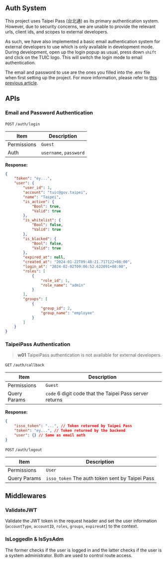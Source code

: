 ## Auth System

This project uses Taipei Pass (台北通) as its primary authentication system. However, due to security concerns, we are unable to provide the relevant urls, client ids, and scopes to external developers.

As such, we have also implemented a basic email authentication system for external developers to use which is only available in development mode. During development, open up the login popup as usual, press down `shift` and click on the TUIC logo. This will switch the login mode to email authentication.

The email and password to use are the ones you filled into the .env file when first setting up the project. For more information, please refer to [this previous article](/back-end/project-setup).

## APIs

### Email and Password Authentication

`POST` `/auth/login`

| Item        | Description            |
| ----------- | ---------------------- |
| Permissions | `Guest`                |
| Auth        | `username`, `password` |

**Response:**

```json
{
	"token": "ey...",
	"user": {
		"user_id": 1,
		"account": "tuic@gov.taipei",
		"name": "Taipei",
		"is_active": {
			"Bool": true,
			"Valid": true
		},
		"is_whitelist": {
			"Bool": false,
			"Valid": true
		},
		"is_blacked": {
			"Bool": false,
			"Valid": true
		},
		"expired_at": null,
		"created_at": "2024-01-22T09:48:21.717122+08:00",
		"login_at": "2024-02-02T09:06:52.622091+08:00",
		"roles": [
			{
				"role_id": 1,
				"role_name": "admin"
			}
		],
		"groups": [
			{
				"group_id": 2,
				"group_name": "employee"
			}
		]
	}
}
```

### TaipeiPass Authentication

> **w01**
> TaipeiPass authentication is not available for external developers.

`GET` `/auth/callback`

| Item         | Description                                             |
| ------------ | ------------------------------------------------------- |
| Permissions  | `Guest`                                                 |
| Query Params | `code` 6 digit code that the Taipei Pass server returns |

**Response:**

```json
{
	"isso_token": "...", // Token returned by Taipei Pass
	"token": "ey...", // Token returned by the backend
	"user": {} // Same as email auth
}
```

`POST` `/auth/logout`

| Item         | Description                                     |
| ------------ | ----------------------------------------------- |
| Permissions  | `User`                                          |
| Query Params | `isso_token` The auth token sent by Taipei Pass |

## Middlewares

### ValidateJWT

Validate the JWT token in the request header and set the user information (`accountType`, `accountID`, `roles`, `groups`, `expiresAt`) to the context.

### IsLoggedIn & IsSysAdm

The former checks if the user is logged in and the latter checks if the user is a system administrator. Both are used to control route access.
